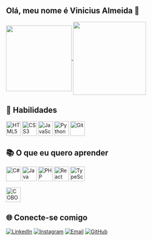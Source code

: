 ## Olá, meu nome é Vinicius Almeida 👋

<a href="https://github.com/anuraghazra/github-readme-stats">
  <img height="180" align="center" src="https://github-readme-stats.vercel.app/api?username=vinyalme&theme=dark"/>
</a>
<a href="https://github.com/anuraghazra/convoychat">
  <img height="200" align="center" src="https://github-readme-stats.vercel.app/api/top-langs?username=vinyalme&layout=compact&langs_count=8&card_width=320&theme=dark" />
</a>

## 💼 Habilidades

<p align="left">
  <img src="https://cdn.jsdelivr.net/gh/devicons/devicon/icons/html5/html5-original.svg" style="height: 40px;" alt="HTML5" title="HTML5"/>
  <img src="https://cdn.jsdelivr.net/gh/devicons/devicon/icons/css3/css3-original.svg" style="height: 40px;" alt="CSS3" title="CSS3"/>
  <img src="https://cdn.jsdelivr.net/gh/devicons/devicon/icons/javascript/javascript-original.svg" style="height: 40px;" alt="JavaScript" title="JavaScript"/>
  <img src="https://cdn.jsdelivr.net/gh/devicons/devicon/icons/python/python-original.svg" style="height: 40px;" alt="Python" title="Python"/>
  <img src="https://cdn.jsdelivr.net/gh/devicons/devicon/icons/git/git-original.svg" style="height: 40px;" alt="Git" title="Git"/>
</p>

## 📚 O que eu quero aprender

<p align="left">
  <img src="https://cdn.jsdelivr.net/gh/devicons/devicon/icons/csharp/csharp-original.svg" style="height: 40px;" alt="C#" title="C#"/>
  <img src="https://cdn.jsdelivr.net/gh/devicons/devicon/icons/java/java-original.svg" style="height: 40px;" alt="Java" title="Java"/>
  <img src="https://cdn.jsdelivr.net/gh/devicons/devicon/icons/php/php-original.svg" style="height: 40px;" alt="PHP" title="PHP"/>
  <img src="https://cdn.jsdelivr.net/gh/devicons/devicon/icons/react/react-original.svg" style="height: 40px;" alt="React" title="React"/>
  <img src="https://cdn.jsdelivr.net/gh/devicons/devicon/icons/typescript/typescript-original.svg" style="height: 40px;" alt="TypeScript" title="TypeScript"/>
</p>
  <img src="https://cdn.jsdelivr.net/gh/devicons/devicon/icons/cobol/cobol-original.svg" style="height: 40px;" alt="COBOL" title="COBOL"/>
</p>




## 🌐 Conecte-se comigo

[![LinkedIn](https://img.shields.io/badge/LinkedIn-0A66C2?style=for-the-badge&logo=linkedin&logoColor=white)](https://www.linkedin.com/in/vinicius-peixoto-almeida/)
[![Instagram](https://img.shields.io/badge/Instagram-E4405F?style=for-the-badge&logo=instagram&logoColor=white)](https://www.instagram.com/almeviny_/)
[![Email](https://img.shields.io/badge/Email-D14836?style=for-the-badge&logo=gmail&logoColor=white)](mailto:vialmeida04@gmail.com)
[![GitHub](https://img.shields.io/badge/GitHub-181717?style=for-the-badge&logo=github&logoColor=white)](https://github.com/vinyalme)
